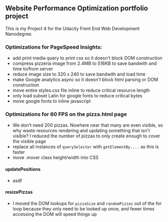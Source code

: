 ## Website Performance Optimization portfolio project

This is my Project 4 for the Udacity Frent End Web Development Nanodegree.

### Optimizations for PageSpeed Insights:
* add print media query to print css so it doesn't block DOM construction
* compress pizzeria image from 2.4MB to 516KB to save bandwith and time to/from server
* reduce image size to 320 x 240 to save bandwith and load time
* make Google analytics async so it doesn't block html parsing or DOM construction
* move entire styles.css file inline to reduce critical resource length
* only load subset Latin for google fonts to reduce critical bytes
* move google fonts to inline javascript

### Optimizations for 60 FPS on the pizza.html page
* We don't need 200 pizzas. Nowhere near that many are even visible, so why waste resources rendering and updating something that isn't visible? I reduced the number of pizzas to only create enough to cover the visible page
* replace all instances of `querySelector` with `getElementBy....` as this is faster
* move .mover class height/width into CSS

#### updatePositions
* asdf
#### resizePizzas
* I moved the DOM lookups for `pizzaSize` and `randomPizzas` out of the for loop because they only need to be looked up once, and fewer times accessing the DOM will speed things up

